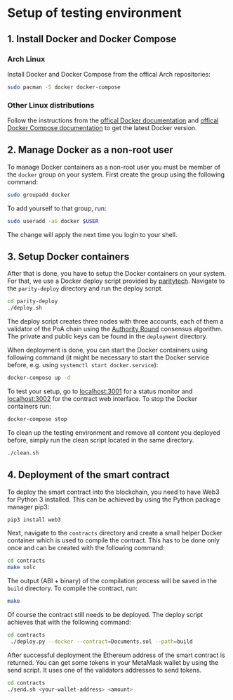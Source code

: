 # Setup of testing environment

## 1. Install Docker and Docker Compose

### Arch Linux
Install Docker and Docker Compose from the offical Arch repositories:

```sh
sudo pacman -S docker docker-compose
```

### Other Linux distributions
Follow the instructions from the [offical Docker documentation](https://docs.docker.com/install/) and [offical Docker Compose documentation](https://docs.docker.com/compose/install/) to get the latest Docker version.

## 2. Manage Docker as a non-root user

To manage Docker containers as a non-root user you must be member of the `docker` group on your system. First create the group using the following command:

```sh
sudo groupadd docker
```

To add yourself to that group, run:

```sh
sudo useradd -aG docker $USER
```

The change will apply the next time you login to your shell.

## 3. Setup Docker containers
After that is done, you have to setup the Docker containers on your system. For that, we use a Docker deploy script provided by [paritytech](https://github.com/paritytech/parity-deploy). Navigate to the `parity-deploy` directory and run the deploy script.

```sh
cd parity-deploy
./deploy.sh
```

The deploy script creates three nodes with three accounts, each of them a validator of the PoA chain using the [Authority Round](https://wiki.parity.io/Aura) consensus algorithm. The private and public keys can be found in the `deployment` directory.

When deployment is done, you can start the Docker containers using following command (it might be necessary to start the Docker service before, e.g. using `systemctl start docker.service`):

```sh
docker-compose up -d
```

To test your setup, go to [localhost:3001](http://localhost:3001) for a status monitor and [localhost:3002](http://localhost:3002) for the contract web interface. To stop the Docker containers run:

```sh
docker-compose stop
```

To clean up the testing environment and remove all content you deployed before, simply run the clean script located in the same directory.

```sh
./clean.sh
```

## 4. Deployment of the smart contract

To deploy the smart contract into the blockchain, you need to have Web3 for Python 3 installed. This can be achieved by using the Python package manager pip3:

```sh
pip3 install web3
```

Next, navigate to the `contracts` directory and create a small helper Docker container which is used to compile the contract. This has to be done only once and can be created with the following command:

```sh
cd contracts
make solc
```

The output (ABI + binary) of the compilation process will be saved in the `build` directory. To compile the contract, run:

```sh
make
```

Of course the contract still needs to be deployed. The deploy script achieves that with the following command:

```sh
cd contracts
 ./deploy.py --docker --contract=Documents.sol --path=build
```

After successful deployment the Ethereum address of the smart contract is returned. You can get some tokens in your MetaMask wallet by using the send script. It uses one of the validators addresses to send tokens.
```sh
cd contracts
./send.sh <your-wallet-address> <amount>
```
